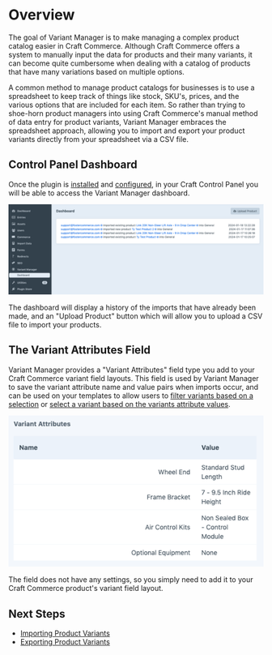 # Overview

The goal of Variant Manager is to make managing a complex product catalog easier in Craft Commerce. Although Craft
Commerce offers a system to manually input the data for products and their many variants, it can become quite cumbersome
when dealing with a catalog of products that have many variations based on multiple options.

A common method to manage product catalogs for businesses is to use a spreadsheet to keep track of things like
stock, SKU's, prices, and the various options that are included for each item. So rather than trying to
shoe-horn product managers into using Craft Commerce's manual method of data entry for product variants, Variant Manager
embraces the spreadsheet approach, allowing you to import and export your product variants directly from your
spreadsheet via a CSV file.

## Control Panel Dashboard

Once the plugin is [installed](../getting-started/setup.md) and [configured](../getting-started/configuration.md), in
your Craft Control Panel you will be able to access the Variant Manager dashboard.

![Screenshot](../../resources/img/dashboard.png)

The dashboard will display a history of the imports that have already been made, and an "Upload Product" button which
will allow you to upload a CSV file to import your products.

## The Variant Attributes Field

Variant Manager provides a "Variant Attributes" field type you add to your Craft Commerce variant field layouts.
This field is used by Variant Manager to save the variant attribute name and value pairs when imports occur, and can be
used on your templates to allow users to [filter variants based on a selection](../recipes/variant-filter.md) or
[select a variant based on the variants attribute values](../recipes/variant-switcher.md).

![Screenshot](../../resources/img/field-variant-attrbiutes.png)

The field does not have any settings, so you simply need to add it to your Craft Commerce product's variant field layout.

## Next Steps
- [Importing Product Variants](usage/importing.md)
- [Exporting Product Variants](usage/exporting.md)

